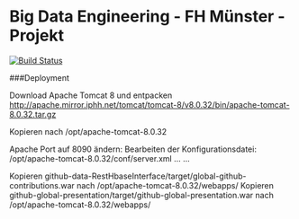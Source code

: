 # Big Data Engineering - FH Münster - Projekt

[![Build Status](https://travis-ci.com/kutzilla/bde-project.svg?token=sVFsn6MbRsFLvenMx9sG&branch=master)](https://travis-ci.com/kutzilla/bde-project)

###Deployment

Download Apache Tomcat 8 und entpacken
http://apache.mirror.iphh.net/tomcat/tomcat-8/v8.0.32/bin/apache-tomcat-8.0.32.tar.gz

Kopieren nach /opt/apache-tomcat-8.0.32

Apache Port auf 8090 ändern:
Bearbeiten der Konfigurationsdatei: /opt/apache-tomcat-8.0.32/conf/server.xml
    ...
    <Connector port="8090" protocol="HTTP/1.1"
                   connectionTimeout="20000"
                   redirectPort="8443" />
        <!-- A "Connector" using the shared thread pool-->
        <!--
        <Connector executor="tomcatThreadPool"
                   port="8090" protocol="HTTP/1.1"
                   connectionTimeout="20000"
                   redirectPort="8443" />
        -->
    ...


Kopieren    github-data-RestHbaseInterface/target/global-github-contributions.war   nach    /opt/apache-tomcat-8.0.32/webapps/
Kopieren    github-global-presentation/target/github-global-presentation.war    nach    /opt/apache-tomcat-8.0.32/webapps/
